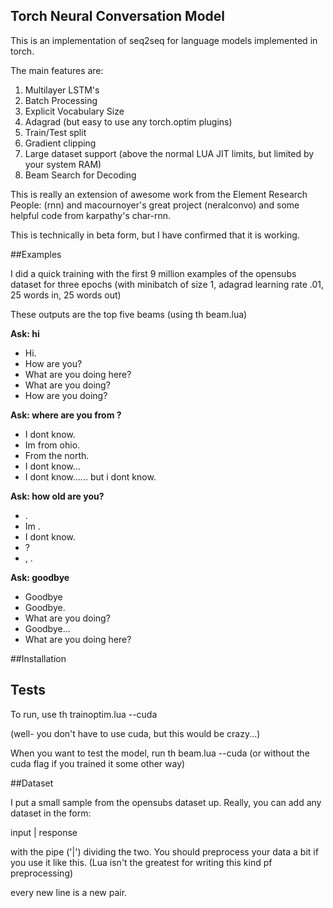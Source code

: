 ## Torch Neural Conversation Model

This is an implementation of seq2seq for language models implemented in torch.

The main features are:

1.  Multilayer LSTM's
2.  Batch Processing
3.  Explicit Vocabulary Size
4.  Adagrad (but easy to use any torch.optim plugins)
5.  Train/Test split
6.  Gradient clipping
7.  Large dataset support (above the normal LUA JIT limits, but limited by your system RAM)
8.  Beam Search for Decoding



This is really an extension of awesome work from the Element Research People:  (rnn) and macournoyer's great project (neralconvo) and some helpful code from karpathy's char-rnn.

This is technically in beta form, but I have confirmed that it is working.

##Examples

I did a quick training with the first 9 million examples of the opensubs dataset for three epochs 
(with minibatch of size 1, adagrad learning rate .01, 25 words in, 25 words out)

These outputs are the top five beams (using th beam.lua)

**Ask: hi**

*  Hi.
*  How are you?
*  What are you doing here?
*  What are you doing?
*  How are you doing?


**Ask: where are you from ?**

*  I dont know.
*  Im from ohio.
*  From the north.
*  I dont know...
*  I dont know...... but i dont know.

**Ask: how old are you?**
*  <number>.
*  Im <number>.
*  I dont know.
*  <number>?
*  <number>, <number>.

**Ask: goodbye**

*  Goodbye
*  Goodbye.
*  What are you doing?
*  Goodbye...
*  What are you doing here?







##Installation

## Tests

To run, use th trainoptim.lua --cuda  

(well-  you don't have to use cuda, but this would be crazy...)

When you want to test the model, run th beam.lua --cuda (or without the cuda flag if you trained it some other way)

##Dataset

I put a small sample from the opensubs dataset up.  Really, you can add any dataset in the form:  

input |  response

with the pipe ('|') dividing the two.  You should preprocess your data a bit if you use it like this.  (Lua isn't the greatest for writing this kind pf preprocessing)

every new line is a new pair.   


